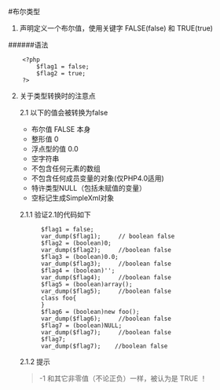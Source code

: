 #布尔类型
1. 声明定义一个布尔值，使用关键字 FALSE(false) 和 TRUE(true)

######语法

```
    <?php
        $flag1 = false;
        $flag2 = true;
    ?>
```

2. 关于类型转换时的注意点

    2.1 以下的值会被转换为false
      - 布尔值 FALSE 本身
      - 整形值 0
      - 浮点型的值 0.0
      - 空字符串
      - 不包含任何元素的数组
      - 不包含任何成员变量的对象(仅PHP4.0适用)
      - 特许类型NULL（包括未赋值的变量）
      - 空标记生成SimpleXml对象

     2.1.1 验证2.1的代码如下

      ```
            $flag1 = false;
            var_dump($flag1);     // boolean false
            $flag2 = (boolean)0;
            var_dump($flag2);     //boolean false
            $flag3 = (boolean)0.0;
            var_dump($flag3);     //boolean false
            $flag4 = (boolean)'';
            var_dump($flag4);     //boolean false
            $flag5 = (boolean)array();
            var_dump($flag5);     //boolean false
            class foo{
            }
            $flag6 = (boolean)new foo();
            var_dump($flag6);     //boolean false
            $flag7 = (boolean)NULL;
            var_dump($flag7);     //boolean false
            $flag7;
            var_dump($flag7);    //boolean false
      ```
    2.1.2  提示
    > -1 和其它非零值（不论正负）一样，被认为是 TRUE ！




